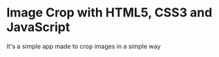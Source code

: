 # Image Crop with HTML5, CSS3 and JavaScript

It's a simple app made to crop images in a simple way
